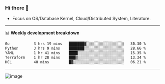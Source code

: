 ### Hi there 👋
<!-- * Daily Meditation via Leetcode/Competitive-Programming. -->
* Focus on OS/Database Kernel, Cloud/Distributed System, Literature.

-------

📊 **Weekly development breakdown**
<!--START_SECTION:waka-->

```txt
Go           3 hrs 19 mins   ███████▓░░░░░░░░░░░░░░░░░   30.30 %
Python       3 hrs 9 mins    ███████░░░░░░░░░░░░░░░░░░   28.66 %
YAML         1 hr 41 mins    ████░░░░░░░░░░░░░░░░░░░░░   15.35 %
Terraform    1 hr 28 mins    ███▒░░░░░░░░░░░░░░░░░░░░░   13.34 %
HCL          40 mins         █▓░░░░░░░░░░░░░░░░░░░░░░░   06.21 %
```

<!--END_SECTION:waka-->

-------

<!-- [![Leetcode Stats](https://leetcard.jacoblin.cool/hzhang413?font=Fira+Mono)](https://leetcode.com/fxrc) -->
![image](./cyberpunk-ghost-in-the-shell.gif)
<!--![image](./gis-archive.png)-->
